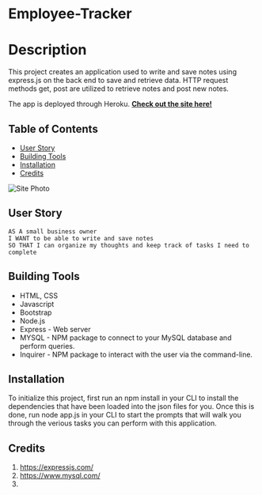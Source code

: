 # Employee-Tracker

# Description

This project creates an application used to write and save notes using express.js on the back end to save and retrieve data. HTTP request methods get, post are utilized to retrieve notes and post new notes. 

The app is deployed through Heroku. **[Check out the site here!](https://note-taker-du-21.herokuapp.com/)**



## Table of Contents

 * [User Story](#User-Story)
 * [Building Tools](#Building-Tools) 
 * [Installation](#Installation) 
 * [Credits](#Credits)





![Site Photo](/public/assets/Note-Taker.png)

## User Story
<pre><code>AS A small business owner
I WANT to be able to write and save notes
SO THAT I can organize my thoughts and keep track of tasks I need to complete
</code></pre>

## Building Tools 

 * HTML, CSS
 * Javascript 
 * Bootstrap
 * Node.js
 * Express - Web server
 * MYSQL - NPM package to connect to your MySQL database and perform queries.
 * Inquirer  - NPM package to interact with the user via the command-line.

 ## Installation
 To initialize this project, first run an npm install in your CLI to install the dependencies that have been loaded into the json files for you. Once this is done, run node app.js in your CLI to start the prompts that will walk you through the verious tasks you can perform with this application.




## Credits
1. https://expressjs.com/
2. https://www.mysql.com/
3. 


